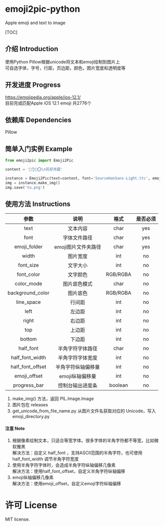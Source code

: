 # emoji2pic-python
Apple emoji and text to image

[TOC]

## 介绍 Introduction

使用Python Pillow根据unicode将文本和emoji绘制到图片上  
可自选字体，字号，行距，页边距，颜色，图片宽度和透明度等  

## 开发进度 Progress
https://emojipedia.org/apple/ios-12.1/  
目前完成匹配Apple iOS 12.1 emoji 共2776个   

## 依赖库 Dependencies

Pillow  

## 简单入门实例 Example
```python
from emoji2pic import Emoji2Pic

content = '🌷👌🌙⭕\n花好月圆'

instance = Emoji2Pic(text=content, font='SourceHanSans-Light.ttc', emoji_folder='AppleEmoji')
img = instance.make_img()
img.save('tu.png')
```

## 使用方法 Instructions

|参数|说明|格式|是否必须|
|:---:|:---:|:---:|:---:|
|text|文本内容|char|yes|
|font|字体文件路径|char|yes|
|emoji_folder|emoji图片文件夹路径|char|yes|
|width|图片宽度|int|no|
|font_size|文字大小|int|no|
|font_color|文字颜色|RGB/RGBA|no|
|color_mode|图片底色模式|char|no|
|background_color|图片底色|RGB/RGBA|no|
|line_space|行间距|int|no|
|left|左边距|int|no|
|right|右边距|int|no|
|top|上边距|int|no|
|bottom|下边距|int|no|
|half_font|半角字符字体路径|char|no|
|half_font_width|半角字符字体宽度|int|no|
|half_font_offset|半角字符纵轴偏移量|int|no|
|emoji_offset|emoji纵轴偏移量|int|no|
|progress_bar|控制台输出进度条|boolean|no|

1. make_img() 方法，返回 PIL.Image.Image
2. 图片包在 releases
3. get_unicode_from_file_name.py 从图片文件名获取对应的 Unicode，写入 emoji_directory.py

#### 注意 Note

1. 根据像素绘制文本，只适合等宽字体。很多字体的半角字符都不等宽，比如微软雅黑  
解决方法：自定义 half_font ，支持ASCII范围的半角字符，也可使用 half_font_width 调节半角字符宽度  
2. 使用半角字符字体时，会造成半角字符纵轴偏移几像素  
解决方法：使用half_font_offset，自定义半角字符纵轴偏移
3. emoji纵轴偏移几像素  
解决方法：使用emoji_offset，自定义emoji字符纵轴偏移

# 许可 License
MIT license.
